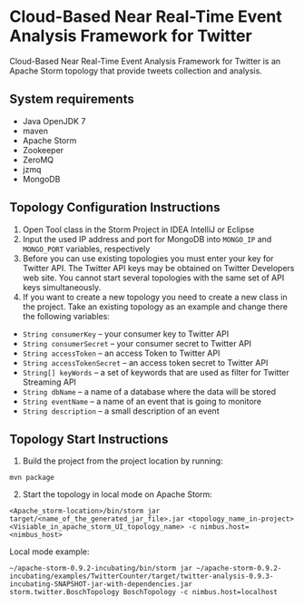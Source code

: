 # Cloud-Based Near Real-Time Event Analysis Framework for Twitter
Cloud-Based Near Real-Time Event Analysis Framework for Twitter is an Apache Storm topology that provide tweets collection and analysis.

System requirements
-------------------

- Java OpenJDK 7
- maven         
- Apache Storm 
- Zookeeper   
- ZeroMQ     
- jzmq        
- MongoDB      


Topology Configuration Instructions
-----------------------------------

1.	Open Tool class in the Storm Project in IDEA IntelliJ or Eclipse
2.	Input the used IP address and port for MongoDB into ```MONGO_IP``` and ```MONGO_PORT``` variables, respectively
3.	Before you can use existing topologies you must enter your key for Twitter API. The Twitter API keys may be obtained on Twitter Developers web site. You cannot start several topologies with the same set of API keys simultaneously.
4.	If you want to create a new topology you need to create a new class in the project. Take an existing topology as an example and change there the following variables:

* ```String consumerKey``` – your consumer key to Twitter API
* ```String consumerSecret``` – your consumer secret to Twitter API
* ```String accessToken``` – an access Token to Twitter API
* ```String accessTokenSecret``` – an access token secret to Twitter API
* ```String[] keyWords``` – a set of keywords that are used as filter for Twitter Streaming API
* ```String dbName``` – a name of a database where the data will be stored
* ```String eventName``` – a name of an event that is going to monitore
* ```String description``` – a small description of an event

Topology Start Instructions
---------------------------

1.	Build the project from the project location by running:
  
  ```
  mvn package
  ```
2.	Start the topology in local mode on Apache Storm:
  
  ```
  <Apache_storm-location>/bin/storm jar target/<name_of_the_generated_jar_file>.jar <topology_name_in-project> <Visiable_in_apache_storm_UI_topology_name> -c nimbus.host=<nimbus_host>
  ```
  
  Local mode example:
  
  ```
  ~/apache-storm-0.9.2-incubating/bin/storm jar ~/apache-storm-0.9.2-incubating/examples/TwitterCounter/target/twitter-analysis-0.9.3-incubating-SNAPSHOT-jar-with-dependencies.jar storm.twitter.BoschTopology BoschTopology -c nimbus.host=localhost
  ```

